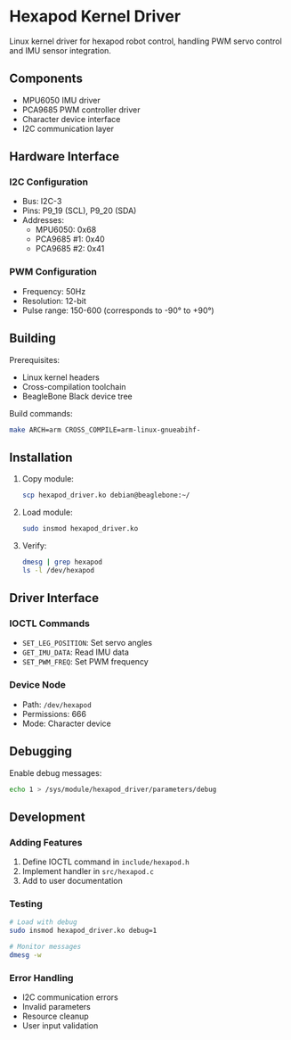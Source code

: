# Hexapod Kernel Driver

Linux kernel driver for hexapod robot control, handling PWM servo control and IMU sensor integration.

## Components

- MPU6050 IMU driver
- PCA9685 PWM controller driver
- Character device interface
- I2C communication layer

## Hardware Interface

### I2C Configuration
- Bus: I2C-3
- Pins: P9_19 (SCL), P9_20 (SDA)
- Addresses:
  - MPU6050: 0x68
  - PCA9685 #1: 0x40
  - PCA9685 #2: 0x41

### PWM Configuration
- Frequency: 50Hz
- Resolution: 12-bit
- Pulse range: 150-600 (corresponds to -90° to +90°)

## Building

Prerequisites:
- Linux kernel headers
- Cross-compilation toolchain
- BeagleBone Black device tree

Build commands:
```bash
make ARCH=arm CROSS_COMPILE=arm-linux-gnueabihf-
```

## Installation

1. Copy module:
   ```bash
   scp hexapod_driver.ko debian@beaglebone:~/
   ```

2. Load module:
   ```bash
   sudo insmod hexapod_driver.ko
   ```

3. Verify:
   ```bash
   dmesg | grep hexapod
   ls -l /dev/hexapod
   ```

## Driver Interface

### IOCTL Commands
- `SET_LEG_POSITION`: Set servo angles
- `GET_IMU_DATA`: Read IMU data
- `SET_PWM_FREQ`: Set PWM frequency

### Device Node
- Path: `/dev/hexapod`
- Permissions: 666
- Mode: Character device

## Debugging

Enable debug messages:
```bash
echo 1 > /sys/module/hexapod_driver/parameters/debug
```

## Development

### Adding Features
1. Define IOCTL command in `include/hexapod.h`
2. Implement handler in `src/hexapod.c`
3. Add to user documentation

### Testing
```bash
# Load with debug
sudo insmod hexapod_driver.ko debug=1

# Monitor messages
dmesg -w
```

### Error Handling
- I2C communication errors
- Invalid parameters
- Resource cleanup
- User input validation
